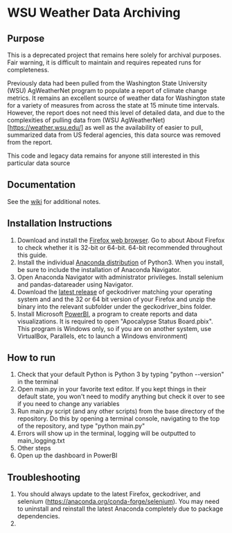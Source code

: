 # WSU Weather Data Archiving

## Purpose
This is a deprecated project that remains here solely for archival purposes. Fair warning, it is difficult to maintain and requires repeated runs for completeness.

Previously data had been pulled from the Washington State University (WSU) AgWeatherNet program to populate a report of climate change metrics. It remains an excellent source of weather data for Washington state for a variety of measures from across the state at 15 minute time intervals. However, the report does not need this level of detailed data, and due to the complexities of pulling data from (WSU AgWeatherNet)[https://weather.wsu.edu/] as well as the availability of easier to pull, summarized data from US federal agencies, this data source was removed from the report.

This code and legacy data remains for anyone still interested in this particular data source

## Documentation
See the [wiki](https://github.com/SummerIsHere/apocalypse-status/wiki) for additional notes.

## Installation Instructions

1. Download and install the [Firefox web browser](https://www.mozilla.org/firefox/). Go to about About Firefox to check whether it is 32-bit or 64-bit. 64-bit recommended throughout this guide.
2. Install the individual [Anaconda distribution](https://www.anaconda.com/download/) of Python3. When you install, be sure to include the installation of Anaconda Navigator.
3. Open Anaconda Navigator with administrator privileges. Install selenium and pandas-datareader using Navigator.
4. Download the [latest release](https://github.com/mozilla/geckodriver/releases) of geckodriver matching your operating system and and the 32 or 64 bit version of your Firefox and unzip the binary into the relevant subfolder under the geckodriver_bins folder.
5. Install Microsoft [PowerBI](https://www.powerbi.com), a program to create reports and data visualizations.  It is required to open "Apocalypse Status Board.pbix". This program is Windows only, so if you are on another system, use VirtualBox, Parallels, etc to launch a Windows environment)

## How to run
1. Check that your default Python is Python 3 by typing "python --version" in the terminal
1. Open main.py in your favorite text editor. If you kept things in their default state, you won't need to modify anything but check it over to see if you need to change any variables
2. Run main.py script (and any other scripts) from the base directory of the repository. Do this by opening a terminal console, navigating to the top of the repository, and type "python main.py"
3. Errors will show up in the terminal, logging will be outputted to main_logging.txt
3. Other steps
4. Open up the dashboard in PowerBI

## Troubleshooting

1. You should always update to the latest Firefox, geckodriver, and selenium (https://anaconda.org/conda-forge/selenium). You may need to uninstall and reinstall the latest Anaconda completely due to package dependencies.
2. 
